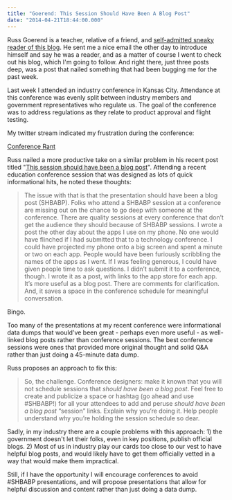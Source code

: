 ```yaml
---
title: "Goerend: This Session Should Have Been A Blog Post"
date: "2014-04-21T18:44:00.000"
---
```


Russ Goerend is a teacher, relative of a friend, and [self-admitted sneaky reader of this blog](http://thoughts.russgoerend.com/post/83370455369/bullet-points). He sent me a nice email the other day to introduce himself and say he was a reader, and as a matter of course I went to check out his blog, which I'm going to follow. And right there, just three posts deep, was a post that nailed something that had been bugging me for the past week.

Last week I attended an industry conference in Kansas City. Attendance at this conference was evenly split between industry members and government representatives who regulate us. The goal of the conference was to address regulations as they relate to product approval and flight testing.

My twitter stream indicated my frustration during the conference:

[Conference Rant](https://twitter.com/cjhubbs/timelines/458311392542457857) 

<script>!function(d,s,id){var js,fjs=d.getElementsByTagName(s)[0],p=/^http:/.test(d.location)?'http':'https';if(!d.getElementById(id)){js=d.createElement(s);js.id=id;js.src=p+"://platform.twitter.com/widgets.js";fjs.parentNode.insertBefore(js,fjs);}}(document,"script","twitter-wjs");</script>

Russ nailed a more productive take on a similar problem in his recent post titled "[This session should have been a blog post](http://thoughts.russgoerend.com/post/83367886294/this-session-should-have-been-a-blog-post)". Attending a recent education conference session that was designed as lots of quick informational hits, he noted these thoughts:

> The issue with that is that the presentation should have been a blog post (SHBABP). Folks who attend a SHBABP session at a conference are missing out on the chance to go deep with someone at the conference. There are quality sessions at every conference that don’t get the audience they should because of SHBABP sessions. I wrote a post the other day about the apps I use on my phone. No one would have flinched if I had submitted that to a technology conference. I could have projected my phone onto a big screen and spent a minute or two on each app. People would have been furiously scribbling the names of the apps as I went. If I was feeling generous, I could have given people time to ask questions. I didn’t submit it to a conference, though. I wrote it as a post, with links to the app store for each app. It’s more useful as a blog post. There are comments for clarification. And, it saves a space in the conference schedule for meaningful conversation.

Bingo.

Too many of the presentations at my recent conference were informational data dumps that would've been great - perhaps even more useful - as well-linked blog posts rather than conference sessions. The best conference sessions were ones that provided more original thought and solid Q&A rather than just doing a 45-minute data dump.

Russ proposes an approach to fix this:

> So, the challenge. Conference designers: make it known that you will not schedule sessions that _should have been a blog post_. Feel free to create and publicize a space or hashtag (go ahead and use #SHBABP!) for all your attendees to add and peruse _should have been a blog post_ “session” links. Explain why you’re doing it. Help people understand why you’re holding the session schedule so dear.

Sadly, in my industry there are a couple problems with this approach: 1) the government doesn't let their folks, even in key positions, publish official blogs. 2) Most of us in industry play our cards too close to our vest to have helpful blog posts, and would likely have to get them officially vetted in a way that would make them impractical.

Still, if I have the opportunity I will encourage conferences to avoid #SHBABP presentations, and will propose presentations that allow for helpful discussion and content rather than just doing a data dump.
